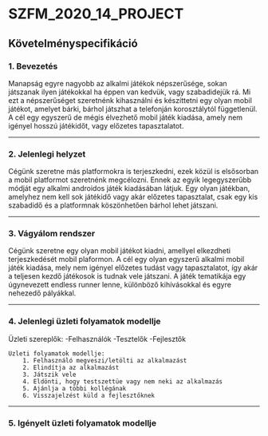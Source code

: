 # SZFM\_2020\_14\_PROJECT

## Követelményspecifikáció

### 1. Bevezetés

Manapság egyre nagyobb az alkalmi játékok népszerűsége, 
sokan játszanak ilyen játékokkal ha éppen van kedvük, 
vagy szabadidejük rá. Mi ezt a népszerűséget szeretnénk kihasználni 
és készíttetni egy olyan mobil játékot, amelyet bárki, 
bárhol játszhat a telefonján korosztálytól függetlenül.
A cél egy egyszerű de mégis élvezhető mobil játék kiadása, 
amely nem igényel hosszú játékidőt, vagy előzetes tapasztalatot.

---
### 2. Jelenlegi helyzet

Cégünk szeretne más platformokra is terjeszkedni,
ezek közül is elsősorban a mobil platformot szeretnénk megcélozni.
Ennek az egyik legegyszerűbb módját egy alkalmi androidos játék kiadásában látjuk. 
Egy olyan játékban, amelyhez nem kell sok játékidő vagy akár előzetes tapasztalat, 
csak egy kis szabadidő és a platformnak köszönhetően bárhol lehet játszani.

---
### 3. Vágyálom rendszer

Cégünk szeretne egy olyan mobil játékot kiadni, 
amellyel elkezdheti terjeszkedését mobil plaformon. 
A cél egy olyan egyszerű alkalmi mobil játék kiadása, 
mely nem igényel előzetes tudást vagy tapasztalatot, 
így akár a teljesen kezdő játékosok is tudnak vele játszani. 
A játék tematikája egy úgynevezett endless runner lenne, 
különböző kihívásokkal és egyre nehezedő pályákkal.

---
### 4. Jelenlegi üzleti folyamatok modellje
    
Üzleti szereplők:
    -Felhasználók
    -Tesztelők
    -Fejlesztők
        
    Üzleti folyamatok modellje:
        1. Felhasználó megveszi/letölti az alkalmazást 
        2. Elindítja az alkalmazást 
        3. Játszik vele 
        4. Eldönti, hogy testszettüe vagy nem neki az alkalmazás 
        5. Ajánlja a többi kollégának 
        6. Visszajelzést küld a fejlesztőknek 

---
### 5. Igényelt üzleti folyamatok modellje

